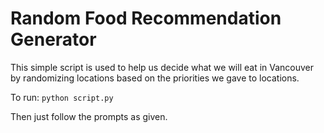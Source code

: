 # Random Food Recommendation Generator

This simple script is used to help us decide what we will eat in Vancouver by randomizing locations based on the priorities we gave to locations.

To run:
```python script.py```

Then just follow the prompts as given.